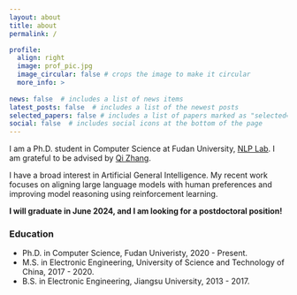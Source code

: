 ```yaml
---
layout: about
title: about
permalink: /

profile:
  align: right
  image: prof_pic.jpg
  image_circular: false # crops the image to make it circular
  more_info: >
  
news: false  # includes a list of news items
latest_posts: false  # includes a list of the newest posts
selected_papers: false # includes a list of papers marked as "selected={true}"
social: false  # includes social icons at the bottom of the page
---
```


I am a Ph.D. student in Computer Science at Fudan University, [NLP Lab](https://nlp.fudan.edu.cn/). I am grateful to be advised by [Qi Zhang](http://qizhang.info/).

I have a broad interest in Artificial General Intelligence. My recent work focuses on aligning large language models with human preferences and improving model reasoning using reinforcement learning.

**I will graduate in June 2024, and I am looking for a postdoctoral position!**

### Education
* Ph.D. in Computer Science, Fudan Univeristy, 2020 - Present.
* M.S. in Electronic Engineering, University of Science and Technology of China, 2017 - 2020.
* B.S. in Electronic Engineering, Jiangsu University, 2013 - 2017.
